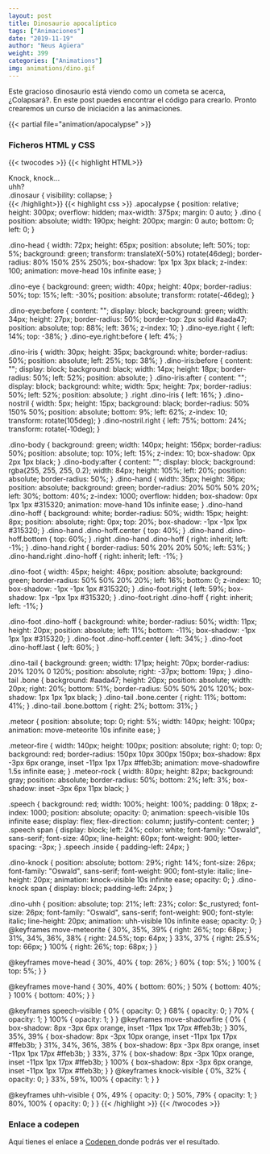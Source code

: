 ```yaml
---
layout: post
title: Dinosaurio apocalíptico
tags: ["Animaciones"]
date: "2019-11-19"
author: "Neus Agüera"
weight: 399
categories: ["Animations"]
img: animations/dino.gif
---
```

Este gracioso dinosaurio está viendo como un cometa se acerca, ¿Colapsará?. En este post puedes encontrar el código para crearlo. Pronto crearemos un curso de iniciación a las animaciones.

{{< partial file="animation/apocalypse" >}}

### Ficheros HTML y CSS
{{< twocodes >}}
{{< highlight HTML>}}
<div class="apocalypse">
  <div class="dino">
    <div class="dino-head">
      <div class="dino-eye">
        <div class="dino-eyebrown"></div>
        <div class="dino-iris"></div>
      </div>
      <div class="dino-eye right">
        <div class="dino-eyebrown"></div>
        <div class="dino-iris"></div>
      </div>
      <div class="dino-nostril"></div>
      <div class="dino-nostril right"></div>
      <div class="dino-tulk"></div>
      <div class="dino-tulk right"></div>
    </div>
    <div class="dino-body">
      <div class="dino-foot">
        <div class="dino-hoff"></div>
        <div class="dino-hoff center"></div>
        <div class="dino-hoff last"></div>
      </div>
      <div class="dino-foot right">
        <div class="dino-hoff"></div>
        <div class="dino-hoff center"></div>
        <div class="dino-hoff last"></div>
      </div>
    </div>
    <div class="dino-hand">
      <div class="dino-hoff"></div>
      <div class="dino-hoff center"></div>
      <div class="dino-hoff bottom"></div>
    </div>
    <div class="dino-hand right">
      <div class="dino-hoff"></div>
      <div class="dino-hoff center"></div>
      <div class="dino-hoff bottom"></div>
    </div>
    <div class="dino-tail">
      <div class="bone"></div>
      <div class="bone center"></div>
      <div class="bone bottom"></div>
    </div>
  </div>
  <div class="dino-knock">Knock, <span>knock...</span></div>
  <div class="dino-uhh">uhh?</div>
  <div class="meteor">
    <div class="meteor-fire"></div>
    <div class="meteor-rock"></div>
  </div>
  <div class="speech">
    <span>.dinosaur {</span>
    <span class="inside">visibility: collapse;</span>
    <span>}</span>
  </div>
</div>
{{< /highlight>}}
{{< highlight css >}}
.apocalypse {
  position: relative;
  height: 300px;
  overflow: hidden;
  max-width: 375px;
  margin: 0 auto;
}
.dino {
  position: absolute;
  width: 190px;
  height: 200px;
  margin: 0 auto;
  bottom: 0;
  left: 0;
}

.dino-head {
  width: 72px;
  height: 65px;
  position: absolute;
  left: 50%;
  top: 5%;
  background: green;
  transform: translateX(-50%) rotate(46deg);
  border-radius: 80% 150% 25% 250%;
  box-shadow: 1px 1px 3px black;
  z-index: 100;
  animation: move-head 10s infinite ease;
}

.dino-eye {
  background: green;
  width: 40px;
  height: 40px;
  border-radius: 50%;
  top: 15%;
  left: -30%;
  position: absolute;
  transform: rotate(-46deg);
}

.dino-eye:before {
  content: "";
  display: block;
  background: green;
  width: 34px;
  height: 27px;
  border-radius: 50%;
  border-top: 2px solid #aada47;
  position: absolute;
  top: 88%;
  left: 36%;
  z-index: 10;
}
.dino-eye.right {
  left: 14%;
  top: -38%;
}
.dino-eye.right:before {
  left: 4%;
}

.dino-iris {
  width: 30px;
  height: 35px;
  background: white;
  border-radius: 50%;
  position: absolute;
  left: 25%;
  top: 38%;
}
.dino-iris:before {
  content: "";
  display: block;
  background: black;
  width: 14px;
  height: 18px;
  border-radius: 50%;
  left: 52%;
  position: absolute;
}
.dino-iris:after {
  content: "";
  display: block;
  background: white;
  width: 5px;
  height: 7px;
  border-radius: 50%;
  left: 52%;
  position: absolute;
}
.right .dino-iris {
  left: 16%;
}
.dino-nostril {
  width: 5px;
  height: 15px;
  background: black;
  border-radius: 50% 150% 50%;
  position: absolute;
  bottom: 9%;
  left: 62%;
  z-index: 10;
  transform: rotate(105deg);
}
.dino-nostril.right {
  left: 75%;
  bottom: 24%;
  transform: rotate(-10deg);
}

.dino-body {
  background: green;
  width: 140px;
  height: 156px;
  border-radius: 50%;
  position: absolute;
  top: 10%;
  left: 15%;
  z-index: 10;
  box-shadow: 0px 2px 1px black;
}
.dino-body:after {
  content: "";
  display: block;
  background: rgba(255, 255, 255, 0.2);
  width: 84px;
  height: 105%;
  left: 20%;
  position: absolute;
  border-radius: 50%;
}
.dino-hand {
  width: 35px;
  height: 36px;
  position: absolute;
  background: green;
  border-radius: 20% 50% 50% 20%;
  left: 30%;
  bottom: 40%;
  z-index: 1000;
  overflow: hidden;
  box-shadow: 0px 1px 1px #315320;
  animation: move-hand 10s infinite ease;
}
.dino-hand .dino-hoff {
  background: white;
  border-radius: 50%;
  width: 15px;
  height: 8px;
  position: absolute;
  right: 0px;
  top: 20%;
  box-shadow: -1px -1px 1px #315320;
}
.dino-hand .dino-hoff.center {
  top: 40%;
}
.dino-hand .dino-hoff.bottom {
  top: 60%;
}
.right .dino-hand .dino-hoff {
  right: inherit;
  left: -1%;
}
.dino-hand.right {
  border-radius: 50% 20% 20% 50%;
  left: 53%;
}
.dino-hand.right .dino-hoff {
  right: inherit;
  left: -1%;
}

.dino-foot {
  width: 45px;
  height: 46px;
  position: absolute;
  background: green;
  border-radius: 50% 50% 20% 20%;
  left: 16%;
  bottom: 0;
  z-index: 10;
  box-shadow: -1px -1px 1px #315320;
}
.dino-foot.right {
  left: 59%;
  box-shadow: 1px -1px 1px #315320;
}
.dino-foot.right .dino-hoff {
  right: inherit;
  left: -1%;
}

.dino-foot .dino-hoff {
  background: white;
  border-radius: 50%;
  width: 11px;
  height: 20px;
  position: absolute;
  left: 11%;
  bottom: -11%;
  box-shadow: -1px 1px 1px #315320;
}
.dino-foot .dino-hoff.center {
  left: 34%;
}
.dino-foot .dino-hoff.last {
  left: 60%;
}

.dino-tail {
  background: green;
  width: 171px;
  height: 70px;
  border-radius: 20% 120% 0 120%;
  position: absolute;
  right: -37px;
  bottom: 19px;
}
.dino-tail .bone {
  background: #aada47;
  height: 20px;
  position: absolute;
  width: 20px;
  right: 20%;
  bottom: 51%;
  border-radius: 50% 50% 20% 120%;
  box-shadow: 1px 1px 1px black;
}
.dino-tail .bone.center {
  right: 11%;
  bottom: 41%;
}
.dino-tail .bone.bottom {
  right: 2%;
  bottom: 31%;
}

.meteor {
  position: absolute;
  top: 0;
  right: 5%;
  width: 140px;
  height: 100px;
  animation: move-meteorite 10s infinite ease;
}

.meteor-fire {
  width: 140px;
  height: 100px;
  position: absolute;
  right: 0;
  top: 0;
  background: red;
  border-radius: 150px 10px 300px 150px;
  box-shadow: 8px -3px 6px orange, inset -11px 1px 17px #ffeb3b;
  animation: move-shadowfire 1.5s infinite ease;
}
.meteor-rock {
  width: 80px;
  height: 82px;
  background: gray;
  position: absolute;
  border-radius: 50%;
  bottom: 2%;
  left: 3%;
  box-shadow: inset -3px 6px 11px black;
}

.speech {
  background: red;
  width: 100%;
  height: 100%;
  padding: 0 18px;
  z-index: 1000;
  position: absolute;
  opacity: 0;
  animation: speech-visible 10s infinite ease;
  display: flex;
  flex-direction: column;
  justify-content: center;
}
.speech span {
  display: block;
  left: 24%;
  color: white;
  font-family: "Oswald", sans-serif;
  font-size: 40px;
  line-height: 60px;
  font-weight: 900;
  letter-spacing: -3px;
}
.speech .inside {
  padding-left: 24px;
}

.dino-knock {
  position: absolute;
  bottom: 29%;
  right: 14%;
  font-size: 26px;
  font-family: "Oswald", sans-serif;
  font-weight: 900;
  font-style: italic;
  line-height: 20px;
  animation: knock-visible 10s infinite ease;
  opacity: 0;
}
.dino-knock span {
  display: block;
  padding-left: 24px;
}

.dino-uhh {
  position: absolute;
  top: 21%;
  left: 23%;
  color: $c_rustyred;
  font-size: 26px;
  font-family: "Oswald", sans-serif;
  font-weight: 900;
  font-style: italic;
  line-height: 20px;
  animation: uhh-visible 10s infinite ease;
  opacity: 0;
}
@keyframes move-meteorite {
  30%,
  35%,
  39% {
    right: 26%;
    top: 68px;
  }
  31%,
  34%,
  36%,
  38% {
    right: 24.5%;
    top: 64px;
  }
  33%,
  37% {
    right: 25.5%;
    top: 66px;
  }
  100% {
    right: 26%;
    top: 68px;
  }
}

@keyframes move-head {
  30%,
  40% {
    top: 26%;
  }
  60% {
    top: 5%;
  }
  100% {
    top: 5%;
  }
}

@keyframes move-hand {
  30%,
  40% {
    bottom: 60%;
  }
  50% {
    bottom: 40%;
  }
  100% {
    bottom: 40%;
  }
}

@keyframes speech-visible {
  0% {
    opacity: 0;
  }
  68% {
    opacity: 0;
  }
  70% {
    opacity: 1;
  }
  100% {
    opacity: 1;
  }
}
@keyframes move-shadowfire {
  0% {
    box-shadow: 8px -3px 6px orange, inset -11px 1px 17px #ffeb3b;
  }
  30%,
  35%,
  39% {
    box-shadow: 8px -3px 10px orange, inset -11px 1px 17px #ffeb3b;
  }
  31%,
  34%,
  36%,
  38% {
    box-shadow: 8px -3px 8px orange, inset -11px 1px 17px #ffeb3b;
  }
  33%,
  37% {
    box-shadow: 8px -3px 10px orange, inset -11px 1px 17px #ffeb3b;
  }
  100% {
    box-shadow: 8px -3px 6px orange, inset -11px 1px 17px #ffeb3b;
  }
}
@keyframes knock-visible {
  0%,
  32% {
    opacity: 0;
  }
  33%,
  59%,
  100% {
    opacity: 1;
  }
}

@keyframes uhh-visible {
  0%,
  49% {
    opacity: 0;
  }
  50%,
  79% {
    opacity: 1;
  }
  80%,
  100% {
    opacity: 0;
  }
}
{{< /highlight >}}
{{< /twocodes >}}

### Enlace a codepen
Aquí tienes el enlace a <a href="https://codepen.io/neusaguera/pen/LYYadwj" target="_blank"> Codepen </a>  donde podrás ver el resultado.